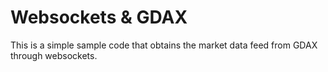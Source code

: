 # Websockets & GDAX

This is a simple sample code that obtains the market data feed from GDAX through websockets.
